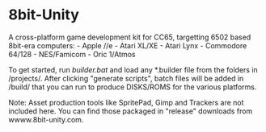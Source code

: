 # 8bit-Unity
A cross-platform game development kit for CC65, targetting 6502 based 8bit-era computers:
	- Apple //e
	- Atari XL/XE
	- Atari Lynx
	- Commodore 64/128
	- NES/Famicom
	- Oric 1/Atmos
	
To get started, run _builder.bat_ and load any *.builder file from the folders in /projects/. After clicking "generate scripts", batch files will be added in /build/ that you can run to produce DISKS/ROMS for the various platforms.

Note: Asset production tools like SpritePad, Gimp and Trackers are not included here. You can find those packaged in "release" downloads from wwww.8bit-unity.com.
